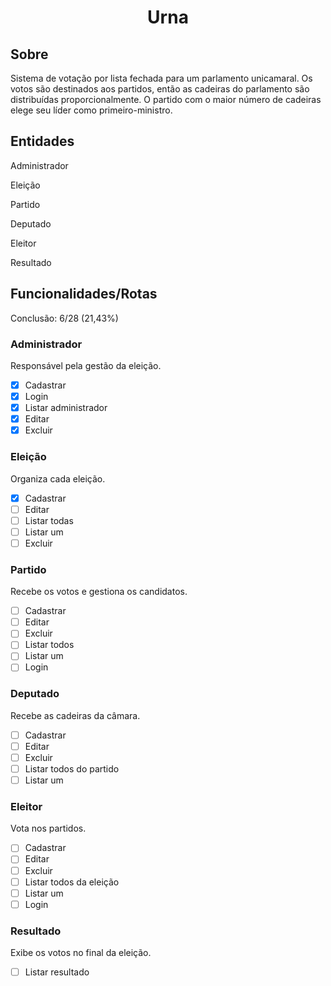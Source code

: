<h1 align='center'>Urna</h1>

## Sobre
Sistema de votação por lista fechada para um parlamento unicamaral. Os votos são destinados aos partidos, então as cadeiras do parlamento são distribuídas proporcionalmente. O partido com o maior número de cadeiras elege seu líder como primeiro-ministro.

## Entidades
Administrador

Eleição

Partido

Deputado

Eleitor

Resultado

## Funcionalidades/Rotas
Conclusão: 6/28 (21,43%)

### Administrador 
Responsável pela gestão da eleição.

- [x] Cadastrar
- [x] Login
- [x] Listar administrador
- [x] Editar
- [x] Excluir

### Eleição
Organiza cada eleição.

- [x] Cadastrar
- [ ] Editar
- [ ] Listar todas
- [ ] Listar um
- [ ] Excluir

### Partido
Recebe os votos e gestiona os candidatos.

- [ ] Cadastrar
- [ ] Editar
- [ ] Excluir
- [ ] Listar todos
- [ ] Listar um
- [ ] Login

### Deputado
Recebe as cadeiras da câmara.

- [ ] Cadastrar
- [ ] Editar
- [ ] Excluir
- [ ] Listar todos do partido
- [ ] Listar um

### Eleitor
Vota nos partidos.

- [ ] Cadastrar
- [ ] Editar
- [ ] Excluir
- [ ] Listar todos da eleição
- [ ] Listar um
- [ ] Login

### Resultado
Exibe os votos no final da eleição.

- [ ] Listar resultado
